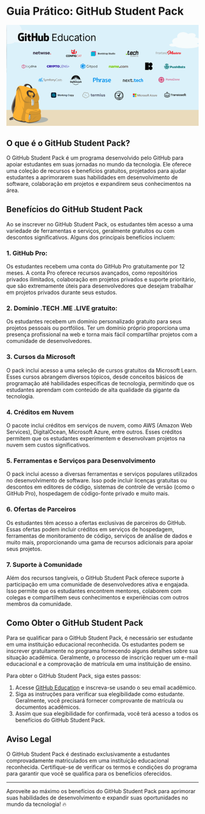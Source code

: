 # Guia Prático: GitHub Student Pack

![GitHub Student Pack](/GitHubStudentPack/pack.png)

## O que é o GitHub Student Pack?

O GitHub Student Pack é um programa desenvolvido pelo GitHub para apoiar estudantes em suas jornadas no mundo da tecnologia. Ele oferece uma coleção de recursos e benefícios gratuitos, projetados para ajudar estudantes a aprimorarem suas habilidades em desenvolvimento de software, colaboração em projetos e expandirem seus conhecimentos na área.

## Benefícios do GitHub Student Pack

Ao se inscrever no GitHub Student Pack, os estudantes têm acesso a uma variedade de ferramentas e serviços, geralmente gratuitos ou com descontos significativos. Alguns dos principais benefícios incluem:

### 1. GitHub Pro:

Os estudantes recebem uma conta do GitHub Pro gratuitamente por 12 meses. A conta Pro oferece recursos avançados, como repositórios privados ilimitados, colaboração em projetos privados e suporte prioritário, que são extremamente úteis para desenvolvedores que desejam trabalhar em projetos privados durante seus estudos.

### 2. Domínio .TECH .ME .LIVE gratuito:

Os estudantes recebem um domínio personalizado gratuito para seus projetos pessoais ou portfólios. Ter um domínio próprio proporciona uma presença profissional na web e torna mais fácil compartilhar projetos com a comunidade de desenvolvedores.

### 3. Cursos da Microsoft

O pack inclui acesso a uma seleção de cursos gratuitos da Microsoft Learn. Esses cursos abrangem diversos tópicos, desde conceitos básicos de programação até habilidades específicas de tecnologia, permitindo que os estudantes aprendam com conteúdo de alta qualidade da gigante da tecnologia.

### 4. Créditos em Nuvem

O pacote inclui créditos em serviços de nuvem, como AWS (Amazon Web Services), DigitalOcean, Microsoft Azure, entre outros. Esses créditos permitem que os estudantes experimentem e desenvolvam projetos na nuvem sem custos significativos.

### 5. Ferramentas e Serviços para Desenvolvimento

O pack inclui acesso a diversas ferramentas e serviços populares utilizados no desenvolvimento de software. Isso pode incluir licenças gratuitas ou descontos em editores de código, sistemas de controle de versão (como o GitHub Pro), hospedagem de código-fonte privado e muito mais.

### 6. Ofertas de Parceiros

Os estudantes têm acesso a ofertas exclusivas de parceiros do GitHub. Essas ofertas podem incluir créditos em serviços de hospedagem, ferramentas de monitoramento de código, serviços de análise de dados e muito mais, proporcionando uma gama de recursos adicionais para apoiar seus projetos.

### 7. Suporte à Comunidade

Além dos recursos tangíveis, o GitHub Student Pack oferece suporte à participação em uma comunidade de desenvolvedores ativa e engajada. Isso permite que os estudantes encontrem mentores, colaborem com colegas e compartilhem seus conhecimentos e experiências com outros membros da comunidade.

## Como Obter o GitHub Student Pack

Para se qualificar para o GitHub Student Pack, é necessário ser estudante em uma instituição educacional reconhecida. Os estudantes podem se inscrever gratuitamente no programa fornecendo alguns detalhes sobre sua situação acadêmica. Geralmente, o processo de inscrição requer um e-mail educacional e a comprovação de matrícula em uma instituição de ensino.

Para obter o GitHub Student Pack, siga estes passos:

1. Acesse [GitHub Education](https://education.github.com) e inscreva-se usando o seu email acadêmico.
2. Siga as instruções para verificar sua elegibilidade como estudante. Geralmente, você precisará fornecer comprovante de matrícula ou documentos acadêmicos.
3. Assim que sua elegibilidade for confirmada, você terá acesso a todos os benefícios do GitHub Student Pack.

## Aviso Legal

O GitHub Student Pack é destinado exclusivamente a estudantes comprovadamente matriculados em uma instituição educacional reconhecida. Certifique-se de verificar os termos e condições do programa para garantir que você se qualifica para os benefícios oferecidos.

---


Aproveite ao máximo os benefícios do GitHub Student Pack para aprimorar suas habilidades de desenvolvimento e expandir suas oportunidades no mundo da tecnologia! 🔥